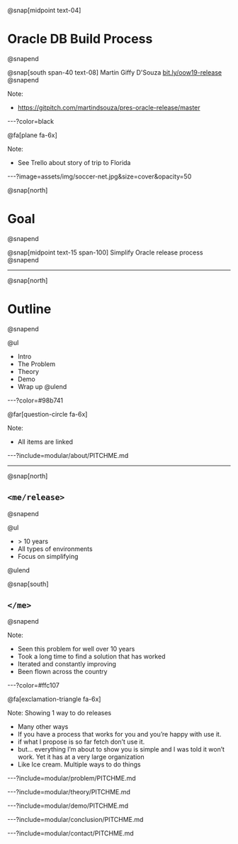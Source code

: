 @snap[midpoint text-04]
# Oracle DB Build Process
@snapend

@snap[south span-40 text-08]
Martin Giffy D'Souza
[bit.ly/oow19-release](http://bit.ly/oow19-release)
@snapend

Note:
- https://gitpitch.com/martindsouza/pres-oracle-release/master

---?color=black

@fa[plane fa-6x]

Note:
- See Trello about story of trip to Florida


---?image=assets/img/soccer-net.jpg&size=cover&opacity=50

@snap[north]
# Goal
@snapend

@snap[midpoint text-15 span-100]
Simplify Oracle release process
@snapend


---

@snap[north]
# Outline
@snapend


@ul[](false)
- Intro
- The Problem
- Theory
- Demo
- Wrap up
@ulend


---?color=#98b741

@far[question-circle fa-6x]

Note:
 - All items are linked

---?include=modular/about/PITCHME.md

---

@snap[north]
## `<me/release>`
@snapend


@ul[](false)

- &gt; 10 years
- All types of environments
- Focus on simplifying 

@ulend

@snap[south]
## `</me>`
@snapend

Note:
- Seen this problem for well over 10 years
- Took a long time to find a solution that has worked
- Iterated and constantly improving
- Been flown across the country

---?color=#ffc107

@fa[exclamation-triangle fa-6x]


Note:
Showing 1 way to do releases
- Many other ways
- If you have a process that works for you and you’re happy with use it.
- if what I propose is so far fetch don’t use it.
- but... everything I’m about to show you is simple and I was told it won’t work. Yet it has at a very large organization
- Like Ice cream. Multiple ways to do things


---?include=modular/problem/PITCHME.md

---?include=modular/theory/PITCHME.md

---?include=modular/demo/PITCHME.md

---?include=modular/conclusion/PITCHME.md

---?include=modular/contact/PITCHME.md

